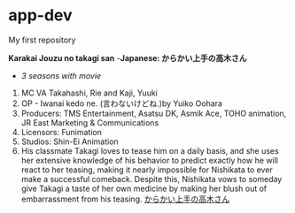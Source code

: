 # app-dev
 My first repository

**Karakai Jouzu no takagi san**
-**Japanese: からかい上手の高木さん**
- *3 seasons with movie*
1. MC VA Takahashi, Rie and Kaji, Yuuki
2. OP - Iwanai kedo ne. (言わないけどね.)by Yuiko Oohara
3. Producers: TMS Entertainment, Asatsu DK, Asmik Ace, TOHO animation, JR East Marketing & Communications
4. Licensors: Funimation
5. Studios: Shin-Ei Animation
7. His classmate Takagi loves to tease him on a daily basis, and she uses her extensive knowledge of his behavior to predict exactly how he will react to her teasing, making it nearly impossible for Nishikata to ever make a successful comeback. Despite this, Nishikata vows to someday give Takagi a taste of her own medicine by making her blush out of embarrassment from his teasing.
[からかい上手の高木さん]([https://www.example.com](https://myanimelist.net/anime/35860/Karakai_Jouzu_no_Takagi-san/)https://myanimelist.net/anime/35860/Karakai_Jouzu_no_Takagi-san/)
 
